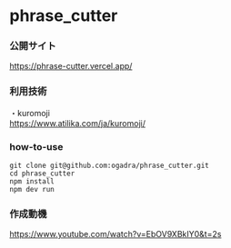 # phrase_cutter

### 公開サイト  
https://phrase-cutter.vercel.app/

### 利用技術  
・kuromoji  
https://www.atilika.com/ja/kuromoji/

### how-to-use

```
git clone git@github.com:ogadra/phrase_cutter.git
cd phrase_cutter
npm install
npm dev run
```

### 作成動機
https://www.youtube.com/watch?v=EbOV9XBkIY0&t=2s
